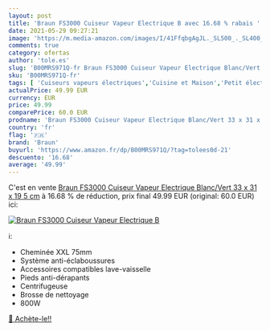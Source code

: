 ```yaml
---
layout: post
title: 'Braun FS3000 Cuiseur Vapeur Electrique B avec 16.68 % rabais '
date: 2021-05-29 09:27:21
image: 'https://m.media-amazon.com/images/I/41FfqbgAgJL._SL500_._SL400_.jpg'
comments: true
category: ofertas
author: 'tole.es'
slug: 'B00MRS971Q-fr Braun FS3000 Cuiseur Vapeur Electrique Blanc/Vert 33 x 31...'
sku: 'B00MRS971Q-fr'
tags: [ 'Cuiseurs vapeurs électriques','Cuisine et Maison','Petit électroménager','braun', ]
actualPrice: 49.99 EUR
currency: EUR
price: 49.99
comparePrice: 60.0 EUR
prodname: 'Braun FS3000 Cuiseur Vapeur Electrique Blanc/Vert 33 x 31 x 19 5 cm'
country: 'fr'
flag: '🇫🇷'
brand: 'Braun'
buyurl: 'https://www.amazon.fr/dp/B00MRS971Q/?tag=tolees0d-21'
descuento: '16.68'
average: '49.99'
---
```


C'est en vente [Braun FS3000 Cuiseur Vapeur Electrique Blanc/Vert 33 x 31 x 19 5 cm](https://www.amazon.fr/dp/B00MRS971Q/?tag=tolees0d-21)  à  16.68 % de réduction, prix final  49.99 EUR (original: 60.0 EUR) ici:

[![Braun FS3000 Cuiseur Vapeur Electrique B](https://m.media-amazon.com/images/I/41FfqbgAgJL._SL500_._SL400_.jpg)](https://www.amazon.fr/dp/B00MRS971Q/?tag=tolees0d-21)

ℹ️:

- Cheminée XXL 75mm
- Système anti-éclaboussures
- Accessoires compatibles lave-vaisselle
- Pieds anti-dérapants
- Centrifugeuse
- Brosse de nettoyage
- 800W

[🛒 Achète-le!!](https://www.amazon.fr/dp/B00MRS971Q/?tag=tolees0d-21)
